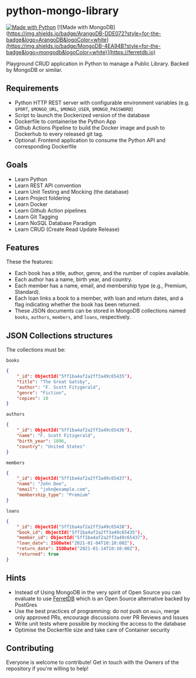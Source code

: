 # python-mongo-library
[![Made with Python](https://img.shields.io/badge/Arduino-00979D?style=for-the-badge&logo=Arduino&logoColor=white)](https://www.python.org)
[![Made with MongoDB](https://img.shields.io/badge/ArangoDB-DDE072?style=for-the-badge&logo=ArangoDB&logoColor=white](https://img.shields.io/badge/MongoDB-4EA94B?style=for-the-badge&logo=mongodb&logoColor=white)](https://ferretdb.io)

Playground CRUD application in Python to manage a Public Library. Backed by MongoDB or similar.

## Requirements
- Python HTTP REST server with configurable environment variables (e.g. `$PORT`, `$MONGO_URL`, `$MONGO_USER`, `$MONGO_PASSWORD`)
- Script to launch the Dockerized version of the database
- Dockerfile to containerise the Python App
- Github Actions Pipeline to build the Docker image and push to Dockerhub to every released git tag.
- Optional: Frontend application to consume the Python API and corresponding Dockerfile

## Goals

- Learn Python
- Learn REST API convention
- Learn Unit Testing and Mocking (the database)
- Learn Project foldering
- Learn Docker
- Learn Github Action pipelines
- Learn Git Tagging
- Learn NoSQL Database Paradigm
- Learn CRUD (Create Read Update Release)

## Features

These the features:
- Each book has a title, author, genre, and the number of copies available.
- Each author has a name, birth year, and country.
- Each member has a name, email, and membership type (e.g., Premium, Standard).
- Each loan links a book to a member, with loan and return dates, and a flag indicating whether the book has been returned.
- These JSON documents can be stored in MongoDB collections named `books`, `authors`, `members`, and `loans`, respectively.

## JSON Collections structures

The collections must be:

`books`
```json
{
    "_id": ObjectId("5ff1ba4af2a2ff3a49c65435"),
    "title": "The Great Gatsby",
    "author": "F. Scott Fitzgerald",
    "genre": "Fiction",
    "copies": 10
}
```

`authors`
```json
{
    "_id": ObjectId("5ff1ba4af2a2ff3a49c65436"),
    "name": "F. Scott Fitzgerald",
    "birth_year": 1896,
    "country": "United States"
}
```

`members`
```json
{
    "_id": ObjectId("5ff1ba4af2a2ff3a49c65437"),
    "name": "John Doe",
    "email": "john@example.com",
    "membership_type": "Premium"
}
```

`loans`
```json
{
    "_id": ObjectId("5ff1ba4af2a2ff3a49c65438"),
    "book_id": ObjectId("5ff1ba4af2a2ff3a49c65435"),
    "member_id": ObjectId("5ff1ba4af2a2ff3a49c65437"),
    "loan_date": ISODate("2021-01-04T10:10:00Z"),
    "return_date": ISODate("2021-01-14T10:10:00Z"),
    "returned": true
}
```

## Hints

- Instead of Using MongoDB in the very spirit of Open Source you can evaluate to use [FerretDB](https://docs.ferretdb.io/quickstart-guide/docker) which is an Open Source alternative backed by PostGres
- Use the best practices of programming: do not push on `main`, merge only approved PRs, encourage discussions over PR Reviews and Issues
- Write unit tests where possible by mocking the access to the database
- Optimise the Dockerfile size and take care of Container security

## Contributing

Everyone is welcome to contribute! Get in touch with the Owners of the repository if you're willing to help!
